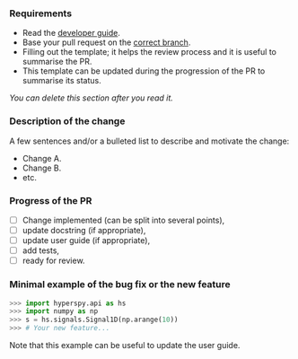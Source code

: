 ### Requirements
* Read the [developer guide](http://hyperspy.org/hyperspy-doc/current/dev_guide.html).
* Base your pull request on the [correct branch](http://hyperspy.org/hyperspy-doc/current/dev_guide.html#semantic-versioning-and-hyperspy-main-branches).
* Filling out the template; it helps the review process and it is useful to summarise the PR.
* This template can be updated during the progression of the PR to summarise its status. 

*You can delete this section after you read it.*

### Description of the change
A few sentences and/or a bulleted list to describe and motivate the change:
- Change A.
- Change B.
- etc.

### Progress of the PR
- [ ] Change implemented (can be split into several points),
- [ ] update docstring (if appropriate),
- [ ] update user guide (if appropriate),
- [ ] add tests,
- [ ] ready for review.

### Minimal example of the bug fix or the new feature
```python
>>> import hyperspy.api as hs
>>> import numpy as np
>>> s = hs.signals.Signal1D(np.arange(10))
>>> # Your new feature...
```
Note that this example can be useful to update the user guide.

